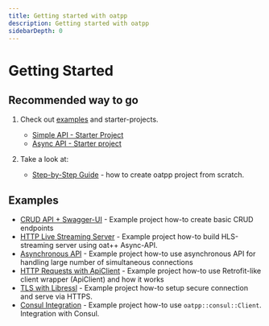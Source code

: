```yaml
---
title: Getting started with oatpp
description: Getting started with oatpp
sidebarDepth: 0
---
```


# Getting Started

## Recommended way to go

1. Check out [examples](/docs/start/#examples) and starter-projects.
   - [Simple API - Starter Project](/docs/start/project/)
   - [Async API - Starter project](/docs/start/project-async-api/)

2. Take a look at:
   - [Step-by-Step Guide](/docs/start/step-by-step/) - how to create oatpp project from scratch.

## Examples

- [CRUD API + Swagger-UI](/examples/crud/) - Example project how-to create basic CRUD endpoints
- [HTTP Live Streaming Server](/examples/hls-media-stream/) - Example project how-to build HLS-streaming server using oat++ Async-API.
- [Asynchronous API](/examples/async-api/) - Example project how-to use asynchronous API for handling large number of simultaneous connections
- [HTTP Requests with ApiClient](/examples/api-client/) - Example project how-to use Retrofit-like client wrapper (ApiClient) and how it works
- [TLS with Libressl](/examples/libressl/) - Example project how-to setup secure connection and serve via HTTPS.
- [Consul Integration](/examples/consul/) - Example project how-to use `oatpp::consul::Client`. Integration with Consul.